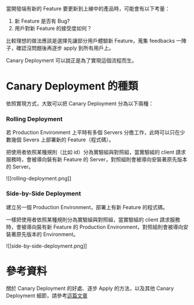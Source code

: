當開發端有新的 Feature 要更新到上線中的產品時，可能會有以下考量：

1. 新 Feature 是否有 Bug?
2. 用戶對新 Feature 的接受度如何？

比較理想的做法應該是選擇先讓部分用戶體驗新 Feature，蒐集 feedbacks 一陣子，確認沒問題後再逐步 apply 到所有用戶上。

Canary Deployment 可以說正是為了實現這個流程而生。

# Canary Deployment 的種類

依照實現方式，大致可以把 Canary Deployment 分為以下兩種：

### Rolling Deployment

若 Production Environment 上平時有多個 Servers 分擔工作，此時可以只在少數幾個 Severs 上部署新的 Feature（程式碼）。

把使用者依照某種規則（比如 id）分為實驗組與對照組，當實驗組的 client 請求服務時，會被導向裝有新 Feature 的 Server，對照組則會被導向安裝著原先版本的 Server。

![[rolling-deployment.png]]

### Side-by-Side Deployment

建立另一個 Production Environment，部署上有新 Feature 的程式碼。

一樣把使用者依照某種規則分為實驗組與對照組，當實驗組的 client 請求服務時，會被導向裝有新 Feature 的 Production Environment，對照組則會被導向安裝著原先版本的 Environment。

![[side-by-side-deployment.png]]

# 參考資料

關於 Canary Deployment 的好處、逐步 Apply 的方法，以及其他 Canary Deployment 細節，請參考[這篇文章](https://semaphoreci.com/blog/what-is-canary-deployment)
